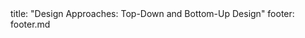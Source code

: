 <frontmatter>
title: "Design Approaches: Top-Down and Bottom-Up Design"
footer: footer.md
</frontmatter>

<include src="navbar.md" boilerplate />

<include src="unit-inPage-asFlat.md" boilerplate />